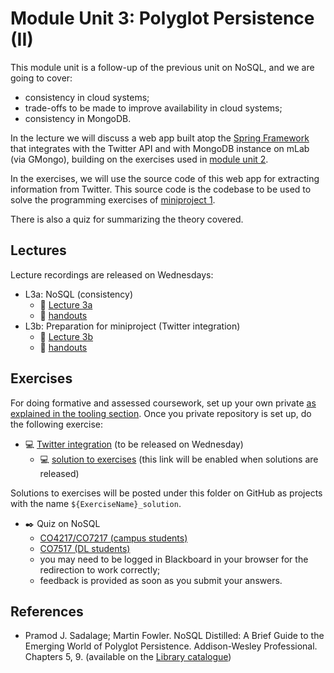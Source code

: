 <link rel='stylesheet' href='web/swiss.css'/>

# Module Unit 3: Polyglot Persistence (II)

This module unit is a follow-up of the previous unit on NoSQL, and we are going to cover:
* consistency in cloud systems;
* trade-offs to be made to improve availability in cloud systems;
* consistency in MongoDB.

In the lecture we will discuss a web app built atop the [Spring Framework](https://spring.io/) that integrates with the Twitter API and with MongoDB instance on mLab (via GMongo), building on the exercises used in [module unit 2](./mu2.md). 

In the exercises, we will use the source code of this web app for extracting information from Twitter. This source code is the codebase to be used to solve the programming exercises of [miniproject 1](./miniproject1.md).

There is also a quiz for summarizing the theory covered.

## Lectures

Lecture recordings are released on Wednesdays:

* L3a: NoSQL (consistency)
  * :movie_camera: [Lecture 3a](https://leicester.cloud.panopto.eu/Panopto/Pages/Viewer.aspx?id=e305bf7e-aec5-4f52-86f9-994e380f2149)
  * :notebook: [handouts](./L3a_handouts.pdf)
* L3b: Preparation for miniproject (Twitter integration)
  * :movie_camera: [Lecture 3b](https://leicester.cloud.panopto.eu/Panopto/Pages/Viewer.aspx?id=aadd7904-e313-47f7-8cda-969543656e23) 
  * :notebook: [handouts](./L3b_handouts.pdf)

## Exercises

For doing formative and assessed coursework, set up your own private [as explained in the tooling section](https://github.com/uol-inf/CO7X17-17-18/blob/master/tooling.md#setting-up-your-github-repository). Once you private repository is set up, do the following exercise:

* :computer: [Twitter integration](./twitter/readme.md) (to be released on Wednesday)
  * :computer: [solution to exercises](./twitter_solution) (this link will be enabled when solutions are released)

Solutions to exercises will be posted under this folder on GitHub as projects with the name `${ExerciseName}_solution`.

* :black_nib: Quiz on NoSQL
  * [CO4217/CO7217 (campus students)](https://blackboard.le.ac.uk/webapps/assessment/take/launchAssessment.jsp?course_id=_5572_1&content_id=_1291085_1&mode=view)
  * [CO7517 (DL students)](https://blackboard.le.ac.uk/webapps/assessment/take/launchAssessment.jsp?course_id=_7623_1&content_id=_1291252_1&mode=cpview)
  * you may need to be logged in Blackboard in your browser for the redirection to work correctly;
  * feedback is provided as soon as you submit your answers.
  

  
## References

* Pramod J. Sadalage; Martin Fowler. NoSQL Distilled: A Brief Guide to the Emerging World of Polyglot Persistence. Addison-Wesley Professional. Chapters 5, 9. (available on the [Library catalogue](http://proquest.safaribooksonline.com.ezproxy3.lib.le.ac.uk/book/databases/9780133036138))

